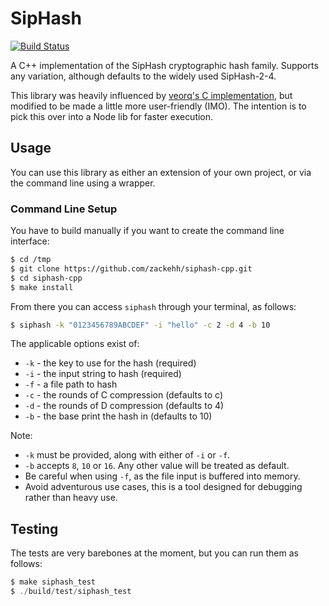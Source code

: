 # SipHash

[![Build Status](https://travis-ci.org/zackehh/siphash-cpp.svg?branch=master)](https://travis-ci.org/zackehh/siphash-cpp)

A C++ implementation of the SipHash cryptographic hash family. Supports any variation, although defaults to the widely used SipHash-2-4.

This library was heavily influenced by [veorq's C implementation](https://github.com/veorq/siphash), but modified to be made a little more user-friendly (IMO). The intention is to pick this over into a Node lib for faster execution.

## Usage

You can use this library as either an extension of your own project, or via the command line using a wrapper.

### Command Line Setup

You have to build manually if you want to create the command line interface:

```bash
$ cd /tmp
$ git clone https://github.com/zackehh/siphash-cpp.git
$ cd siphash-cpp
$ make install
```

From there you can access `siphash` through your terminal, as follows:

```bash
$ siphash -k "0123456789ABCDEF" -i "hello" -c 2 -d 4 -b 10
```

The applicable options exist of:

- `-k` - the key to use for the hash (required)
- `-i` - the input string to hash    (required)
- `-f` - a file path to hash
- `-c` - the rounds of C compression (defaults to c)
- `-d` - the rounds of D compression (defaults to 4)
- `-b` - the base print the hash in  (defaults to 10)

Note:

- `-k` must be provided, along with either of `-i` or `-f`.
- `-b` accepts `8`, `10` or `16`. Any other value will be treated as default.
- Be careful when using `-f`, as the file input is buffered into memory.
- Avoid adventurous use cases, this is a tool designed for debugging rather than heavy use.

## Testing

The tests are very barebones at the moment, but you can run them as follows:

```c
$ make siphash_test
$ ./build/test/siphash_test
```

